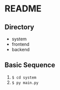 # README

## Directory
- system
- frontend
- backend

## Basic Sequence
1. `$ cd system`
2. `$ py main.py`

